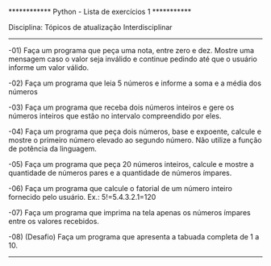 ************ Python - Lista de exercícios 1 ***********

Disciplina: Tópicos de atualização Interdisciplinar

______________________________________________________________________________________________________________________________________
-01) Faça um programa que peça uma nota, entre zero e dez. Mostre uma mensagem caso o
valor seja inválido e continue pedindo até que o usuário informe um valor válido.

-02) Faça um programa que leia 5 números e informe a soma e a média dos números

-03) Faça um programa que receba dois números inteiros e gere os números inteiros que estão no intervalo compreendido por eles.

-04) Faça um programa que peça dois números, base e expoente, calcule e mostre o 
primeiro número elevado ao segundo número. Não utilize a função de potência da linguagem.

-05) Faça um programa que peça 20 números inteiros, calcule e mostre a
quantidade de números pares e a quantidade de números ímpares.

-06) Faça um programa que calcule o fatorial de um número inteiro fornecido
pelo usuário. Ex.: 5!=5.4.3.2.1=120

-07) Faça um programa que imprima na tela apenas os números
ímpares entre os valores recebidos.

-08) (Desafio) Faça um programa que apresenta a tabuada completa de 1 a 10.
_______________________________________________________________________________________________________________________________________